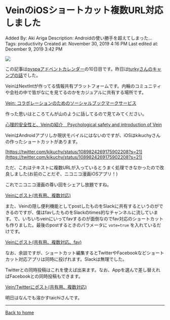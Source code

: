 # VeinのiOSショートカット複数URL対応しました

Added By: Aki Ariga
Description: Androidの使い勝手を超えてしまった...
Tags: productivity
Created at: November 30, 2019 4:16 PM
Last edited at: December 9, 2019 3:42 PM

![](https://images.unsplash.com/photo-1416816901131-9e5eab64c1c1?ixlib=rb-1.2.1&q=85&fm=jpg&crop=entropy&cs=srgb)

この記事は[pyspaアドベントカレンダー](https://adventar.org/calendars/3896)の10日目です。昨日は[turkyさんのキャンプの話](https://turky-in-the.blogspot.com/2019/12/blog-post.html)でした。

VeinはNextIntが作ってる情報共有プラットフォームです。内輪のコミュニティや会社の中で皆がなにを見てるのかをカジュアルに共有する場所です。

[Vein: コラボレーションのためのソーシャルブックマークサービス](https://introduction.vein.space/)

作った思いはところてんが山のように話してるので見てみてください。

[心理的安全性と、Veinの紹介　Psychological safety and introduction of Vein](https://www.slideshare.net/TokorotenNakayama/veinpsychological-safety-and-introduction-of-vein)

VeinはAndroidアプリしか現状モバイルにはないのですが、iOSはkikuchyさんの作ったショートカットがあります。

[https://twitter.com/kikuchy/status/1089824269175902208?s=21](https://twitter.com/kikuchy/status/1089824269175902208?s=21)

ただ、これはテキストに複数URLが入っているとうまく処理できなかったので改良しました(お前のことだぞ、ニコニコ漫画iOSアプリ！)

これでニコニコ漫画の尊い回をシェアし放題ですね。

[Veinにポスト(共有用、複数対応)](https://www.icloud.com/shortcuts/9231f779851640ab80572407d4af93d2)

また、Veinの隠し便利機能としてpostしたものをSlackに共有するというのができるのですが、僕はfavしたものをSlackのtimes的なチャンネルに流しています。で、いちいちveinにいってfavするのが面倒なのでfav対応のショートカットも作りました。最後のpostするときのパラメータに `vote=true` を入れているだけです。

[Veinにポスト(共有用、複数対応、fav)](https://www.icloud.com/shortcuts/664d86e293584f2fac598d2ab09c6829)

なお、余談ですが、ショートカット編集するとTwitterやFacebookなどショートカット対応アプリは同時に投げれます。Slackは無理でした。

Twitterとの同時投稿はこれを使えば出来ます。なお、Appを選んで差し替えればFacebookとの同時投稿もできます。

[Vein/Twitterにポスト(共有用、複数対応)](https://www.icloud.com/shortcuts/2759cccf677043519e4e29ee76ea4a4c)

明日はなんでも溶かすtaichiさんです。

---

[Back to home](https://memo.chezo.uno/)